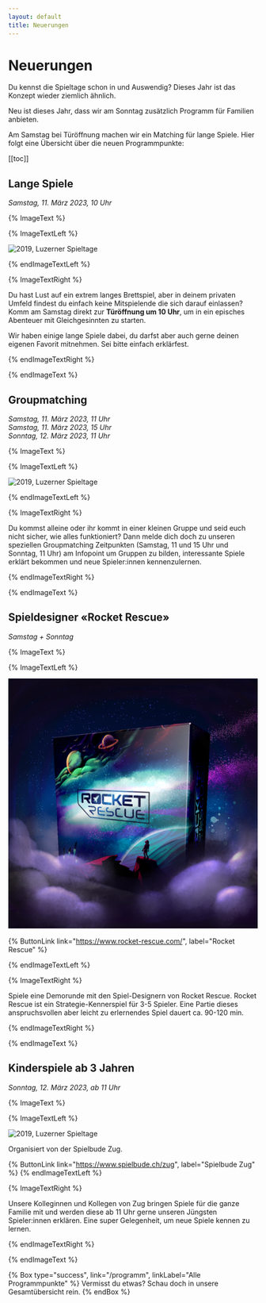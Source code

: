 ```yaml
---
layout: default
title: Neuerungen
---
```


# Neuerungen

Du kennst die Spieltage schon in und Auswendig? Dieses Jahr ist das Konzept wieder ziemlich ähnlich.

Neu ist dieses Jahr, dass wir am Sonntag zusätzlich Programm für Familien anbieten.

Am Samstag bei Türöffnung machen wir ein Matching für lange Spiele. Hier folgt eine Übersicht über die neuen Programmpunkte:

[[toc]]

## Lange Spiele

_Samstag, 11. März 2023, 10 Uhr_

{% ImageText %}

{% ImageTextLeft %}

![2019, Luzerner Spieltage](../images/2019-spieltage-12.jpg)

{% endImageTextLeft %}

{% ImageTextRight %}

Du hast Lust auf ein extrem langes Brettspiel, aber in deinem privaten Umfeld findest du einfach keine Mitspielende die sich darauf einlassen? Komm am Samstag direkt zur **Türöffnung um 10 Uhr**, um in ein episches Abenteuer mit Gleichgesinnten zu starten.

Wir haben einige lange Spiele dabei, du darfst aber auch gerne deinen eigenen Favorit mitnehmen. Sei bitte einfach erklärfest.

{% endImageTextRight %}

{% endImageText %}

## Groupmatching

_Samstag, 11. März 2023, 11 Uhr_\
_Samstag, 11. März 2023, 15 Uhr_\
_Sonntag, 12. März 2023, 11 Uhr_

{% ImageText %}

{% ImageTextLeft %}

![2019, Luzerner Spieltage](../images/2019-spieltage-13.jpg)

{% endImageTextLeft %}

{% ImageTextRight %}

Du kommst alleine oder ihr kommt in einer kleinen Gruppe und seid euch nicht sicher, wie alles funktioniert? Dann melde dich doch zu unseren speziellen Groupmatching Zeitpunkten (Samstag, 11 und 15 Uhr und Sonntag, 11 Uhr) am Infopoint um Gruppen zu bilden, interessante Spiele erklärt bekommen und neue Spieler:innen kennenzulernen.

{% endImageTextRight %}

{% endImageText %}

## Spieldesigner «Rocket Rescue»

_Samstag + Sonntag_

{% ImageText %}

{% ImageTextLeft %}

![Rocket Rescue](../images/RocketRescue_Box.png)

{% ButtonLink link="https://www.rocket-rescue.com/", label="Rocket Rescue" %}

{% endImageTextLeft %}

{% ImageTextRight %}

Spiele eine Demorunde mit den Spiel-Designern von Rocket Rescue. Rocket Rescue ist ein Strategie-Kennerspiel für 3-5 Spieler. Eine Partie dieses anspruchsvollen aber leicht zu erlernendes Spiel dauert ca. 90-120 min.

{% endImageTextRight %}

{% endImageText %}

## Kinderspiele ab 3 Jahren

_Sonntag, 12. März 2023, ab 11 Uhr_

{% ImageText %}

{% ImageTextLeft %}

![2019, Luzerner Spieltage](../images/2022-spieltage-06.jpg)

Organisiert von der Spielbude Zug.

{% ButtonLink link="https://www.spielbude.ch/zug", label="Spielbude Zug" %}
{% endImageTextLeft %}

{% ImageTextRight %}

Unsere Kolleginnen und Kollegen von Zug bringen Spiele für die ganze Familie mit und werden diese ab 11 Uhr gerne unseren Jüngsten Spieler:innen erklären. Eine super Gelegenheit, um neue Spiele kennen zu lernen.

{% endImageTextRight %}

{% endImageText %}

{% Box type="success", link="/programm", linkLabel="Alle Programmpunkte" %}
Vermisst du etwas? Schau doch in unsere Gesamtübersicht rein.
{% endBox %}
